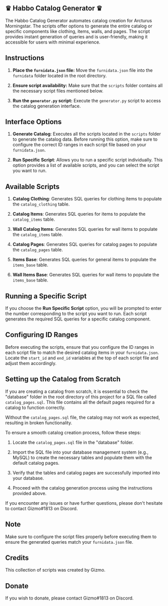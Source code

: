 ## ♛ Habbo Catalog Generator ♛

The Habbo Catalog Generator automates catalog creation for Arcturus Morningstar. The scripts offer options to generate the entire catalog or specific components like clothing, items, walls, and pages. The script provides instant generation of queries and is user-friendly, making it accessible for users with minimal experience.

## Instructions

1. **Place the `furnidata.json` file:** Move the `furnidata.json` file into the `furnidata` folder located in the root directory.

2. **Ensure script availability:** Make sure that the `scripts` folder contains all the necessary script files mentioned below.

3. **Run the `generator.py` script:** Execute the `generator.py` script to access the catalog generation interface.

## Interface Options

1. **Generate Catalog**: Executes all the scripts located in the `scripts` folder to generate the catalog data. Before running this option, make sure to configure the correct ID ranges in each script file based on your `furnidata.json`.

2. **Run Specific Script**: Allows you to run a specific script individually. This option provides a list of available scripts, and you can select the script you want to run.

## Available Scripts

1. **Catalog Clothing**: Generates SQL queries for clothing items to populate the `catalog_clothing` table.

2. **Catalog Items**: Generates SQL queries for items to populate the `catalog_items` table.

3. **Wall Catalog Items**: Generates SQL queries for wall items to populate the `catalog_items` table.

4. **Catalog Pages**: Generates SQL queries for catalog pages to populate the `catalog_pages` table.

5. **Items Base**: Generates SQL queries for general items to populate the `items_base` table.

6. **Wall Items Base**: Generates SQL queries for wall items to populate the `items_base` table.

## Running a Specific Script

If you choose the **Run Specific Script** option, you will be prompted to enter the number corresponding to the script you want to run. Each script generates the required SQL queries for a specific catalog component.

## Configuring ID Ranges

Before executing the scripts, ensure that you configure the ID ranges in each script file to match the desired catalog items in your `furnidata.json`. Locate the `start_id` and `end_id` variables at the top of each script file and adjust them accordingly.

## Setting up the Catalog from Scratch

If you are creating a catalog from scratch, it is essential to check the "database" folder in the root directory of this project for a SQL file called `catalog_pages.sql`. This file contains all the default pages required for a catalog to function correctly.

Without the `catalog_pages.sql` file, the catalog may not work as expected, resulting in broken functionality.

To ensure a smooth catalog creation process, follow these steps:

1. Locate the `catalog_pages.sql` file in the "database" folder.

2. Import the SQL file into your database management system (e.g., MySQL) to create the necessary tables and populate them with the default catalog pages.

3. Verify that the tables and catalog pages are successfully imported into your database.

4. Proceed with the catalog generation process using the instructions provided above.

If you encounter any issues or have further questions, please don't hesitate to contact Gizmo#1813 on Discord.

## Note

Make sure to configure the script files properly before executing them to ensure the generated queries match your `furnidata.json` file.

## Credits

This collection of scripts was created by Gizmo.

## Donate

If you wish to donate, please contact Gizmo#1813 on Discord.
